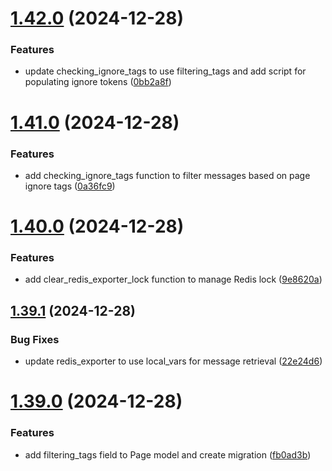 # [1.42.0](https://github.com/ghorbani-mohammad/Crawler-Framework/compare/v1.41.0...v1.42.0) (2024-12-28)


### Features

* update checking_ignore_tags to use filtering_tags and add script for populating ignore tokens ([0bb2a8f](https://github.com/ghorbani-mohammad/Crawler-Framework/commit/0bb2a8fc9c0b8d3e91b93730a50d5a2b7b17c394))



# [1.41.0](https://github.com/ghorbani-mohammad/Crawler-Framework/compare/v1.40.0...v1.41.0) (2024-12-28)


### Features

* add checking_ignore_tags function to filter messages based on page ignore tags ([0a36fc9](https://github.com/ghorbani-mohammad/Crawler-Framework/commit/0a36fc93dfb00e309be10d4358efe0e8f4ccc81b))



# [1.40.0](https://github.com/ghorbani-mohammad/Crawler-Framework/compare/v1.39.1...v1.40.0) (2024-12-28)


### Features

* add clear_redis_exporter_lock function to manage Redis lock ([9e8620a](https://github.com/ghorbani-mohammad/Crawler-Framework/commit/9e8620a689be45fa4f947d4deba46a1e6b81d93d))



## [1.39.1](https://github.com/ghorbani-mohammad/Crawler-Framework/compare/v1.39.0...v1.39.1) (2024-12-28)


### Bug Fixes

* update redis_exporter to use local_vars for message retrieval ([22e24d6](https://github.com/ghorbani-mohammad/Crawler-Framework/commit/22e24d6461264682c8accbab10e10beeeef2dd82))



# [1.39.0](https://github.com/ghorbani-mohammad/Crawler-Framework/compare/v1.38.2...v1.39.0) (2024-12-28)


### Features

* add filtering_tags field to Page model and create migration ([fb0ad3b](https://github.com/ghorbani-mohammad/Crawler-Framework/commit/fb0ad3bd55a84b84bcc3f208fab0bb29929a4e86))



